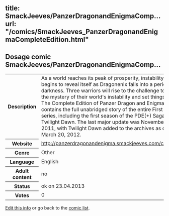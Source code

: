 title: SmackJeeves/PanzerDragonandEnigmaComp...
url: "/comics/SmackJeeves_PanzerDragonandEnigmaCompleteEdition.html"
---
Dosage comic SmackJeeves/PanzerDragonandEnigmaComp...
-----------------------------------------

<table class="comicinfo">
<tr>
<th>Description</th><td>As a world reaches its peak of prosperity, instability begins to reveal itself as Dragonenix falls into a period of darkness. Three warriors will rise to the challenge to solve the mystery of their world's instability and set things right. The Complete Edition of Panzer Dragon and Enigma contains the full unabridged story of the entire First Arc series, including the first season of the PDE(+) Saga: Twilight Dawn. The last major update was November 16, 2011, with Twilight Dawn added to the archives as of March 20, 2012.</td>
</tr>
<tr>
<th>Website</th><td><a href="http://panzerdragonandenigma.smackjeeves.com/comics/">http://panzerdragonandenigma.smackjeeves.com/comics/</a></td>
</tr>
<tr>
<th>Genre</th><td>Other</td>
</tr>
<tr>
<th>Language</th><td>English</td>
</tr>
<tr>
<th>Adult content</th><td>no</td>
</tr>
<tr>
<th>Status</th><td>ok on 23.04.2013</td>
</tr>
<tr>
<th>Votes</th><td>0</div></td>
</tr>
</table>

[Edit this info](/comics/SmackJeeves_PanzerDragonandEnigmaCompleteEdition_edit.html) or go back to the [comic list](../comic-index.html).

